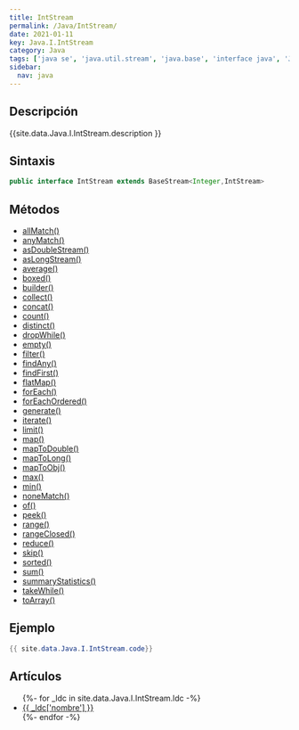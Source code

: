 ```yaml
---
title: IntStream
permalink: /Java/IntStream/
date: 2021-01-11
key: Java.I.IntStream
category: Java
tags: ['java se', 'java.util.stream', 'java.base', 'interface java', 'Java 1.8']
sidebar: 
  nav: java
---
```


## Descripción
{{site.data.Java.I.IntStream.description }}

## Sintaxis
~~~java
public interface IntStream extends BaseStream<Integer,IntStream>
~~~

## Métodos
* [allMatch()](/Java/IntStream/allMatch)
* [anyMatch()](/Java/IntStream/anyMatch)
* [asDoubleStream()](/Java/IntStream/asDoubleStream)
* [asLongStream()](/Java/IntStream/asLongStream)
* [average()](/Java/IntStream/average)
* [boxed()](/Java/IntStream/boxed)
* [builder()](/Java/IntStream/builder)
* [collect()](/Java/IntStream/collect)
* [concat()](/Java/IntStream/concat)
* [count()](/Java/IntStream/count)
* [distinct()](/Java/IntStream/distinct)
* [dropWhile()](/Java/IntStream/dropWhile)
* [empty()](/Java/IntStream/empty)
* [filter()](/Java/IntStream/filter)
* [findAny()](/Java/IntStream/findAny)
* [findFirst()](/Java/IntStream/findFirst)
* [flatMap()](/Java/IntStream/flatMap)
* [forEach()](/Java/IntStream/forEach)
* [forEachOrdered()](/Java/IntStream/forEachOrdered)
* [generate()](/Java/IntStream/generate)
* [iterate()](/Java/IntStream/iterate)
* [limit()](/Java/IntStream/limit)
* [map()](/Java/IntStream/map)
* [mapToDouble()](/Java/IntStream/mapToDouble)
* [mapToLong()](/Java/IntStream/mapToLong)
* [mapToObj()](/Java/IntStream/mapToObj)
* [max()](/Java/IntStream/max)
* [min()](/Java/IntStream/min)
* [noneMatch()](/Java/IntStream/noneMatch)
* [of()](/Java/IntStream/of)
* [peek()](/Java/IntStream/peek)
* [range()](/Java/IntStream/range)
* [rangeClosed()](/Java/IntStream/rangeClosed)
* [reduce()](/Java/IntStream/reduce)
* [skip()](/Java/IntStream/skip)
* [sorted()](/Java/IntStream/sorted)
* [sum()](/Java/IntStream/sum)
* [summaryStatistics()](/Java/IntStream/summaryStatistics)
* [takeWhile()](/Java/IntStream/takeWhile)
* [toArray()](/Java/IntStream/toArray)

## Ejemplo
~~~java
{{ site.data.Java.I.IntStream.code}}
~~~

## Artículos
<ul>
{%- for _ldc in site.data.Java.I.IntStream.ldc -%}
   <li>
       <a href="{{_ldc['url'] }}">{{ _ldc['nombre'] }}</a>
   </li>
{%- endfor -%}
</ul>
